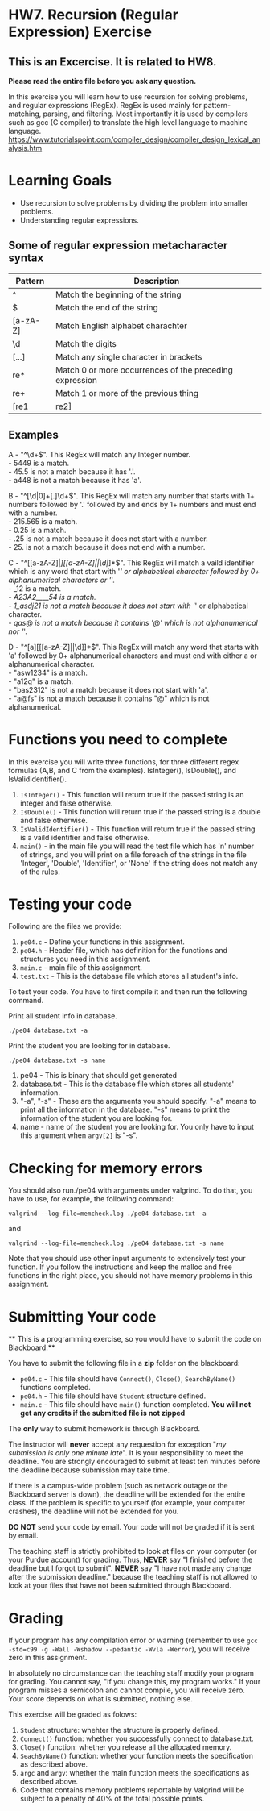 # HW7. Recursion (Regular Expression) Exercise
## This is an Excercise. It is related to HW8.

<strong>Please read the entire file before you ask any question.</strong><br>

In this exercise you will learn how to use recursion for solving problems, and regular expressions (RegEx). RegEx is used mainly for pattern-matching, parsing, and filtering. Most importantly it is used by compilers such as gcc (C compiler) to translate the high level language to machine language. https://www.tutorialspoint.com/compiler_design/compiler_design_lexical_analysis.htm


# Learning Goals
* Use recursion to solve problems by dividing the problem into smaller problems.
* Understanding regular expressions.


## Some of regular expression metacharacter syntax 
|    Pattern    |               Description                              |  
| ------------- | ------------------------------------------------------ |
|       ^       | Match the beginning of the string                      | 
|       $       | Match the end of the string                            |
|  \[a-zA-Z]    | Match English alphabet charachter                      |
|      \d	      | Match the digits                                       |
|    \[...]	    | Match any single character in brackets                 |
|      re*	    | Match 0 or more occurrences of the preceding expression|
|      re+	    | Match 1 or more of the previous thing                  |
| \[re1|re2]    | Match either expression re1 or re2                     |


## Examples

A - "^\\d+$". This RegEx will match any Integer number.<br/>
 	- 5449 is a match.<br/>
 	- 45.5 is not a match because it has '.'.<br/>
 	- a448 is not a match because it has 'a'.<br/>
	
B - "^\[\\d|0]+\[.]\\d+$". This RegEx will match any number that starts with 1+ numbers followed by '.' followed by and ends by 1+ numbers and must end with a number.<br/>
	- 215.565 is a match.<br/>
	- 0.25 is a match.<br/>
	- .25 is not a match because it does not start with a number.<br/>
	- 25. is not a match because it does not end with a number.<br/>

C - "^\[\[a-zA-Z]|_]\[\[a-zA-Z]||\\d|_]*$". This RegEx will match a vaild identifier which is any word that start with '_' or alphabetical character followed by 0+ alphanumerical characters or '_'. <br/>
	- _12 is a match.<br/>
	- _A23A2____54 is a match.<br/>
	- 1_asdj21 is not a match because it does not start with '_' or alphabetical character. <br/>
	- _qas@ is not a match because it contains '@' which is not alphanumerical nor '_'.<br/>
	
D - "^\[a]\[\[\[a-zA-Z]||\\d]]*$". This RegEx will match any word that starts with 'a' followed by 0+ alphanumerical characters and must end with either a or alphanumerical character. <br/>
	- "asw1234" is a match.<br/>
	- "a12q" is a match.<br/>
	- "bas2312" is not a match because it does not start with 'a'.<br/>
	- "a@fs" is not a match because it contains "@" which is not alphanumerical.<br/>




# Functions you need to complete
In this exercise you will write three functions, for three different regex formulas (A,B, and C from the examples). IsInteger(), IsDouble(), and IsValidIdentifier().


1. `IsInteger()` - This function will return true if the passed string is an integer and false otherwise.
2. `IsDouble()` - This function will return true if the passed string is a double and false otherwise.
3. `IsValidIdentifier()` - This function will return true if the passed string is a vaild identifier and false otherwise.
4. `main()` - in the main file you will read the test file which has 'n' number of strings, and you will print on a file foreach of the strings in the file 'Integer', 'Double', 'Identifier', or 'None' if the string does not match any of the rules.


# Testing your code
Following are the files we provide:
1. `pe04.c` - Define your functions in this assignment.
2. `pe04.h` - Header file, which has definition for the functions and structures you need in this assignment.
3. `main.c` - main file of this assignment.
4. `test.txt` - This is the database file which stores all student's info.


To test your code. You have to first compile it and then run the following command.

Print all student info in database.
```
./pe04 database.txt -a
```
Print the student you are looking for in database.
```
./pe04 database.txt -s name
```
1. pe04 - This is binary that should get generated
2. database.txt - This is the database file which stores all students' information.
3. "-a", "-s" - These are the arguments you should specify. "-a" means to print all the information in the database. "-s" means to print the information of the student you are looking for. 
4. name - name of the student you are looking for. You only have to input this argument when `argv[2]` is "-s".

# Checking for memory errors
You should also run./pe04 with arguments under valgrind. To do that, you have to use, for example, the following command:
```
valgrind --log-file=memcheck.log ./pe04 database.txt -a
```
and
```
valgrind --log-file=memcheck.log ./pe04 database.txt -s name
```
Note that you should use other input arguments to extensively test your function. If you follow the instructions and keep the malloc and free functions in the right place, you should not have memory problems in this assignment.


# Submitting Your code
** This is a programming exercise, so you would have to submit the code on Blackboard.**

You have to submit the following file in a <strong>zip</strong> folder on the blackboard:
* `pe04.c` - This file should have `Connect()`, `Close()`, `SearchByName()` functions completed.
* `pe04.h` - This file should have `Student` structure defined.
* `main.c` - This file should have `main()` function completed.
<strong>You will not get any credits if the submitted file is not zipped</strong>

The **only** way to submit homework is through Blackboard.

The instructor will **never** accept any requestion for exception "*my
submission is only one minute late*".  It is your responsibility to
meet the deadline.  You are strongly encouraged to submit at least ten
minutes before the deadline because submission may take time.

If there is a campus-wide problem (such as network outage or the
Blackboard server is down), the deadline will be extended for the
entire class. If the problem is specific to yourself (for example,
your computer crashes), the deadline will not be extended for
you.

**DO NOT** send your code by email. Your code will not be graded
  if it is sent by email.

The teaching staff is strictly prohibited to look at files on your
computer (or your Purdue account) for grading. Thus, **NEVER** say "I
finished before the deadline but I forgot to submit".  **NEVER** say "I have
not made any change after the submission deadline." because the
teaching staff is not allowed to look at your files that have not been
submitted through Blackboard.

# Grading
If your program has any compilation error or warning (remember to use
`gcc -std=c99 -g -Wall -Wshadow --pedantic -Wvla -Werror`), you will
receive zero in this assignment.

In absolutely no circumstance can the teaching staff modify your
program for grading.  You cannot say, "If you change this, my program
works." If your program misses a semicolon and cannot compile, you
will receive zero.  Your score depends on what is submitted, nothing
else.

This exercise will be graded as folows:
1. `Student` structure: whehter the structure is properly defined.
2. `Connect()` function: whether you successfully connect to database.txt.
3. `Close()` function: whether you release all the allocated memory.
4. `SeachByName()` function: whether your function meets the specification as described above. 
5. `argc` and `argv`: whether the main function meets the specifications as described above.
6.  Code that contains memory problems reportable by Valgrind will be subject to a penalty of 40% of the total possible points.
